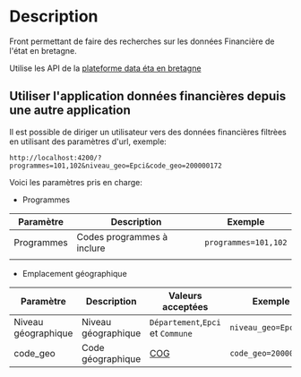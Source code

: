 # Description

Front permettant de faire des recherches sur les données Financière de l'état en bretagne.  

Utilise les API de la [plateforme data éta en bretagne](https://github.com/SIB-rennes/DataEtatBretagne-back/blob/main/README.md)

## Utiliser l'application données financières depuis une autre application

Il est possible de diriger un utilisateur vers des données financières filtrèes en utilisant des paramètres d'url, exemple:

`http://localhost:4200/?programmes=101,102&niveau_geo=Epci&code_geo=200000172`

Voici les paramètres pris en charge:

- Programmes

| Paramètre  | Description                | Exemple              |
| ---------- | -------------------------- | -------------------- |
| Programmes | Codes programmes à inclure | `programmes=101,102` |
|            |                            |                      |

- Emplacement géographique

| Paramètre           | Description         | Valeurs acceptées                                                       | Exemple              |
| ------------------- | ------------------- | ----------------------------------------------------------------------- | -------------------- |
| Niveau géographique | Niveau géographique | `Département`,`Epci` et `Commune`                                       | `niveau_geo=Epci`    |
| code_geo            | Code géographique   | [COG](https://www.insee.fr/fr/recherche/recherche-geographique?debut=0) | `code_geo=200000172` |